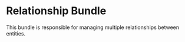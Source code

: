 Relationship Bundle
===================

This bundle is responsible for managing multiple relationships between entities. 

